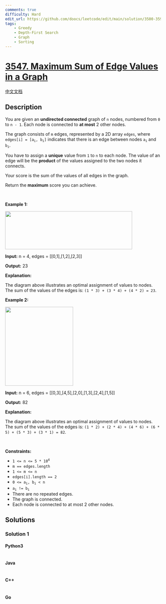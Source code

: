 ```yaml
---
comments: true
difficulty: Hard
edit_url: https://github.com/doocs/leetcode/edit/main/solution/3500-3599/3547.Maximum%20Sum%20of%20Edge%20Values%20in%20a%20Graph/README_EN.md
tags:
    - Greedy
    - Depth-First Search
    - Graph
    - Sorting
---
```


<!-- problem:start -->

# [3547. Maximum Sum of Edge Values in a Graph](https://leetcode.com/problems/maximum-sum-of-edge-values-in-a-graph)

[中文文档](/solution/3500-3599/3547.Maximum%20Sum%20of%20Edge%20Values%20in%20a%20Graph/README.md)

## Description

<!-- description:start -->

<p>You are given an <strong>undirected connected</strong> graph of <code>n</code> nodes, numbered from <code>0</code> to <code>n - 1</code>. Each node is connected to <strong>at most</strong> 2 other nodes.</p>

<p>The graph consists of <code>m</code> edges, represented by a 2D array <code>edges</code>, where <code>edges[i] = [a<sub>i</sub>, b<sub>i</sub>]</code> indicates that there is an edge between nodes <code>a<sub>i</sub></code> and <code>b<sub>i</sub></code>.</p>

<p data-end="502" data-start="345">You have to assign a <strong>unique</strong> value from <code data-end="391" data-start="388">1</code> to <code data-end="398" data-start="395">n</code> to each node. The value of an edge will be the <strong>product</strong> of the values assigned to the two nodes it connects.</p>

<p data-end="502" data-start="345">Your score is the sum of the values of all edges in the graph.</p>

<p>Return the <strong>maximum</strong> score you can achieve.</p>

<p>&nbsp;</p>
<p><strong class="example">Example 1:</strong></p>
<img alt="" src="https://fastly.jsdelivr.net/gh/doocs/leetcode@main/solution/3500-3599/3547.Maximum%20Sum%20of%20Edge%20Values%20in%20a%20Graph/images/screenshot-from-2025-05-13-01-27-52.png" style="width: 411px; height: 123px;" />
<div class="example-block">
<p><strong>Input:</strong> <span class="example-io">n = 4, edges =&nbsp;</span>[[0,1],[1,2],[2,3]]</p>

<p><strong>Output:</strong> 23</p>

<p><strong>Explanation:</strong></p>

<p>The diagram above illustrates an optimal assignment of values to nodes. The sum of the values of the edges is: <code>(1 * 3) + (3 * 4) + (4 * 2) = 23</code>.</p>
</div>

<p><strong class="example">Example 2:</strong></p>
<img alt="" src="https://fastly.jsdelivr.net/gh/doocs/leetcode@main/solution/3500-3599/3547.Maximum%20Sum%20of%20Edge%20Values%20in%20a%20Graph/images/graphproblemex2drawio.png" style="width: 220px; height: 255px;" />
<div class="example-block">
<p><strong>Input:</strong> <span class="example-io">n = 6, edges = [[0,3],[4,5],[2,0],[1,3],[2,4],[1,5]]</span></p>

<p><strong>Output:</strong> <span class="example-io">82</span></p>

<p><strong>Explanation:</strong></p>

<p>The diagram above illustrates an optimal assignment of values to nodes. The sum of the values of the edges is: <code>(1 * 2) + (2 * 4) + (4 * 6) + (6 * 5) + (5 * 3) + (3 * 1) = 82</code>.</p>
</div>

<p>&nbsp;</p>
<p><strong>Constraints:</strong></p>

<ul>
	<li><code>1 &lt;= n &lt;= 5 * 10<sup>4</sup></code></li>
	<li><code>m == edges.length</code></li>
	<li><code>1 &lt;= m &lt;= n</code></li>
	<li><code>edges[i].length == 2</code></li>
	<li><code>0 &lt;= a<sub>i</sub>, b<sub>i</sub> &lt; n</code></li>
	<li><code>a<sub>i</sub> != b<sub>i</sub></code></li>
	<li>There are no repeated edges.</li>
	<li>The graph is connected.</li>
	<li>Each node is connected to at most 2 other nodes.</li>
</ul>

<!-- description:end -->

## Solutions

<!-- solution:start -->

### Solution 1

<!-- tabs:start -->

#### Python3

```python

```

#### Java

```java

```

#### C++

```cpp

```

#### Go

```go

```

<!-- tabs:end -->

<!-- solution:end -->

<!-- problem:end -->
